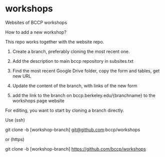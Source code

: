 # workshops

Websites of BCCP workshops

How to add a new workshop?

This repo works together with the website repo.

1. Create a branch, preferably cloning the most recent one.

2. Add the description to main bccp repository in subsites.txt

3. Find the most recent Google Drive folder, copy the form and tables, get new URL

4. Update the content of the branch, with links of the new form

5. add the link to the branch on bccp.berkeley.edu/{branchname} to the workshops
   page website

For editing, you want to start by cloning a branch directly. 

Use (ssh)

git clone -b [workshop-branch] git@github.com:bccp/workshops

or  (https)

git clone -b [workshop-branch] https://github.com/bccp/workshops



